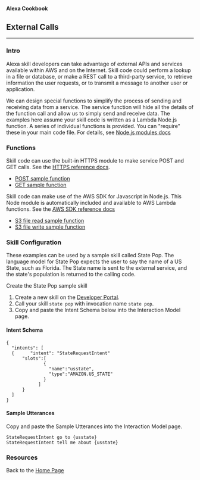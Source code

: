 #### Alexa Cookbook
## External Calls <a id="title"></a>
<hr />

### Intro <a id="intro"></a>
Alexa skill developers can take advantage of external APIs and services available within AWS and on the Internet.
Skill code could perform a lookup in a file or database, or make a REST call to a third-party service, to retrieve information the user requests, or to transmit a message to another user or application.

We can design special functions to simplify the process of sending and receiving data from a service.  The service function will hide all the details of the function call and allow us to simply send and receive data.
The examples here assume your skill code is written as a Lambda Node.js function.
A series of individual functions is provided.  You can "require" these in your main code file.  For details, see [Node.js modules docs](https://nodejs.org/api/modules.html)




### Functions
Skill code can use the built-in HTTPS module to make service POST and GET calls.
See the [HTTPS reference docs](https://nodejs.org/api/https.html).
+ [POST sample function](httpsPost.js)
+ [GET sample function](httpsGet.js)


Skill code can make use of the AWS SDK for Javascript in Node.js.  This Node module is automatically included and available to AWS Lambda functions.
See the [AWS SDK reference docs](https://aws.amazon.com/sdk-for-node-js/)
+ [S3 file read sample function](s3fileRead.js)
+ [S3 file write sample function](s3fileWrite.js)


### Skill Configuration

These examples can be used by a sample skill called State Pop.
The language model for State Pop expects the user to say the name of a US State, such as Florida.
The State name is sent to the external service, and the state's population is returned to the calling code.


Create the State Pop sample skill

1. Create a new skill on the [Developer Portal](https://developer.amazon.com/edw/home.html#/skills/list).
1. Call your skill ```state pop``` with invocation name ```state pop```.
1. Copy and paste the Intent Schema below into the Interaction Model page.

#### Intent Schema

```
{
  "intents": [
  {      "intent": "StateRequestIntent"
      "slots":[
              {
                "name":"usstate",
                "type":"AMAZON.US_STATE"
              }
            ]
      }
  ]
}
```

#### Sample Utterances
Copy and paste the Sample Utterances into the Interaction Model page.
```
StateRequestIntent go to {usstate}
StateRequestIntent tell me about {usstate}

```

### Resources


Back to the [Home Page](../README.md#title)

